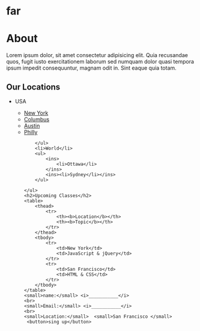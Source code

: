 # far
<!DOCTYPE html>
<html lang="en">
<head>
    <meta charset="UTF-8">
    <meta name="viewport" content="width=device-width, initial-scale=1.0">
    <title>Document</title>
   
</head>
<body>
    <h1>About</h1>
    <p>Lorem ipsum dolor, sit amet consectetur adipisicing elit.
         Quia recusandae quos, fugit iusto exercitationem laborum 
         sed numquam dolor quasi tempora ipsum impedit consequuntur,
         magnam odit in. Sint eaque quia totam.</p>
         <h2>Our Locations</h2>
    <ul>
        <li>USA</li>
        <ul>
            <ins><li>New York</li></ins>
            <ins><li>Columbus</li></ins> 
            <ins><li>Austin</li></ins> 
            <ins><li>Philly</li></ins>

        </ul>
        <li>World</li>
        <ul>
            <ins>
                <li>Ottawa</li>
            </ins>
            <ins><li>Sydney</li></ins>
        </ul>
        
    </ul>     
    <h2>Upcoming Classes</h2>
    <table>
        <thead>
            <tr>
                <th><b>Location</b></th>
                <th><b>Topic</b></th>
            </tr>
        </thead>
        <tbody>
            <tr>
                <td>New York</td>
                <td>JavaScript & jQuery</td>
            </tr>
            <tr>
                <td>San Francisco</td>
                <td>HTML & CSS</td>
            </tr>
        </tbody>
    </table>
    <small>name:</small> <i>___________</i>
    <br>
    <small>Email:</small> <i>___________</i>
    <br>
    <small>Location:</small>  <small>San Francisco </small>
     <button>sing up</button>
</body>
</html>
